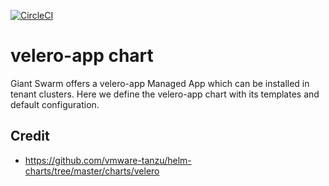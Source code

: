 [![CircleCI](https://circleci.com/gh/giantswarm/velero-app.svg?style=shield)](https://circleci.com/gh/giantswarm/velero-app-app)

# velero-app chart

Giant Swarm offers a velero-app Managed App which can be installed in tenant clusters.
Here we define the velero-app chart with its templates and default configuration.

## Credit

* https://github.com/vmware-tanzu/helm-charts/tree/master/charts/velero
